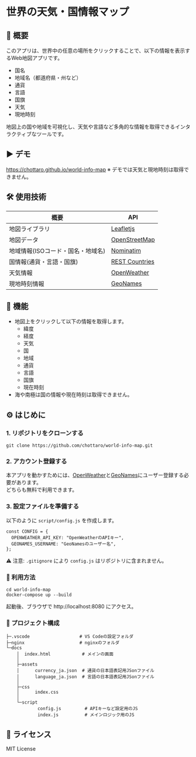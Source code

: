 # 世界の天気・国情報マップ

## 📖 概要
このアプリは、世界中の任意の場所をクリックすることで、以下の情報を表示するWeb地図アプリです。

- 国名
- 地域名（都道府県・州など）
- 通貨
- 言語
- 国旗
- 天気
- 現地時刻


地図上の国や地域を可視化し、天気や言語など多角的な情報を取得できるインタラクティブなツールです。

## ▶️ デモ
https://chottaro.github.io/world-info-map
※ デモでは天気と現地時刻は取得できません。

## 🛠️ 使用技術
| 概要  | API |
| ------------- | ------------- |
| 地図ライブラリ  | [Leafletjs](https://leafletjs.com/)  |
| 地図データ  | [OpenStreetMap](https://www.openstreetmap.org/)  |
| 地域情報(ISOコード・国名・地域名)  | [Nominatim](https://nominatim.org/)  |
| 国情報(通貨・言語・国旗)  | [REST Countries](https://restcountries.com/)  |
| 天気情報  | [OpenWeather](https://openweathermap.org/)  |
| 現地時刻情報  | [GeoNames](https://www.geonames.org/)  |


## 🚀 機能
- 地図上をクリックして以下の情報を取得します。
  - 緯度
  - 経度
  - 天気
  - 国
  - 地域
  - 通貨
  - 言語
  - 国旗
  - 現在時刻
- 海や南極は国の情報や現在時刻は取得できません。

## ⚙️ はじめに
### 1. リポジトリをクローンする
```
git clone https://github.com/chottaro/world-info-map.git
```

### 2. アカウント登録する
本アプリを動かすためには、[OpenWeather](https://openweathermap.org/)と[GeoNames](https://www.geonames.org/)にユーザー登録する必要があります。\
どちらも無料で利用できます。

### 3. 設定ファイルを準備する
以下のように `script/config.js` を作成します。
```
const CONFIG = {
  OPENWEATHER_API_KEY: "OpenWeatherのAPIキー",
  GEONAMES_USERNAME: "GeoNamesのユーザー名",
};
```
⚠️ 注意: `.gitignore` により `config.js` はリポジトリに含まれません。

### 📘 利用方法
```
cd world-info-map
docker-compose up --build
```
起動後、ブラウザで http://localhost:8080 にアクセス。

### 📂 プロジェクト構成
```
├─.vscode                   # VS Codeの設定フォルダ
├─nginx                     # nginxのフォルダ
└─docs
    │  index.html            # メインの画面
    │
    ├─assets
    │      currency_ja.json  # 通貨の日本語表記用JSonファイル
    │      language_ja.json  # 言語の日本語表記用JSonファイル
    │
    ├─css
    │      index.css
    │
    └─script
            config.js         # APIキーなど設定用のJS
            index.js          # メインロジック用のJS
```

## 🔐 ライセンス
MIT License

